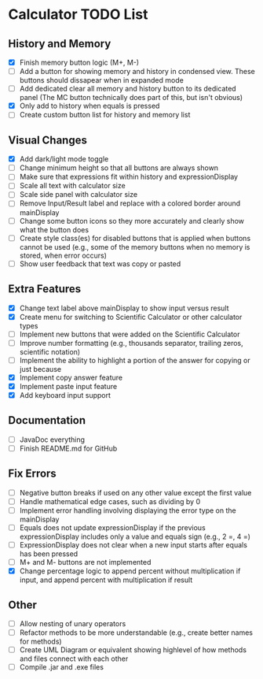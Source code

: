 # Calculator TODO List

## History and Memory

- [x] Finish memory button logic (M+, M-)
- [ ] Add a button for showing memory and history in condensed view. These buttons should dissapear when in expanded mode
- [ ] Add dedicated clear all memory and history button to its dedicated panel (The MC button technically does part of this, but isn't obvious)
- [x] Only add to history when equals is pressed
- [ ] Create custom button list for history and memory list

## Visual Changes

- [x] Add dark/light mode toggle
- [ ] Change minimum height so that all buttons are always shown
- [ ] Make sure that expressions fit within history and expressionDisplay
- [ ] Scale all text with calculator size
- [ ] Scale side panel with calculator size
- [ ] Remove Input/Result label and replace with a colored border around mainDisplay
- [ ] Change some button icons so they more accurately and clearly show what the button does
- [ ] Create style class(es) for disabled buttons that is applied when buttons cannot be used (e.g., some of the memory buttons when no memory is stored, when error occurs)
- [ ] Show user feedback that text was copy or pasted

## Extra Features

- [x] Change text label above mainDisplay to show input versus result
- [x] Create menu for switching to Scientific Calculator or other calculator types
- [ ] Implement new buttons that were added on the Scientific Calculator
- [ ] Improve number formatting (e.g., thousands separator, trailing zeros, scientific notation)
- [ ] Implement the ability to highlight a portion of the answer for copying or just because
- [x] Implement copy answer feature
- [x] Implement paste input feature
- [x] Add keyboard input support

## Documentation

- [ ] JavaDoc everything
- [ ] Finish README.md for GitHub

## Fix Errors

- [ ] Negative button breaks if used on any other value except the first value
- [ ] Handle mathematical edge cases, such as dividing by 0
- [ ] Implement error handling involving displaying the error type on the mainDisplay
- [ ] Equals does not update expressionDisplay if the previous expressionDisplay includes only a value and equals sign (e.g., 2 =, 4 =)
- [ ] ExpressionDisplay does not clear when a new input starts after equals has been pressed
- [ ] M+ and M- buttons are not implemented
- [x] Change percentage logic to append percent without multiplication if input, and append percent with multiplication if result

## Other

- [ ] Allow nesting of unary operators
- [ ] Refactor methods to be more understandable (e.g., create better names for methods)
- [ ] Create UML Diagram or equivalent showing highlevel of how methods and files connect with each other
- [ ] Compile .jar and .exe files
